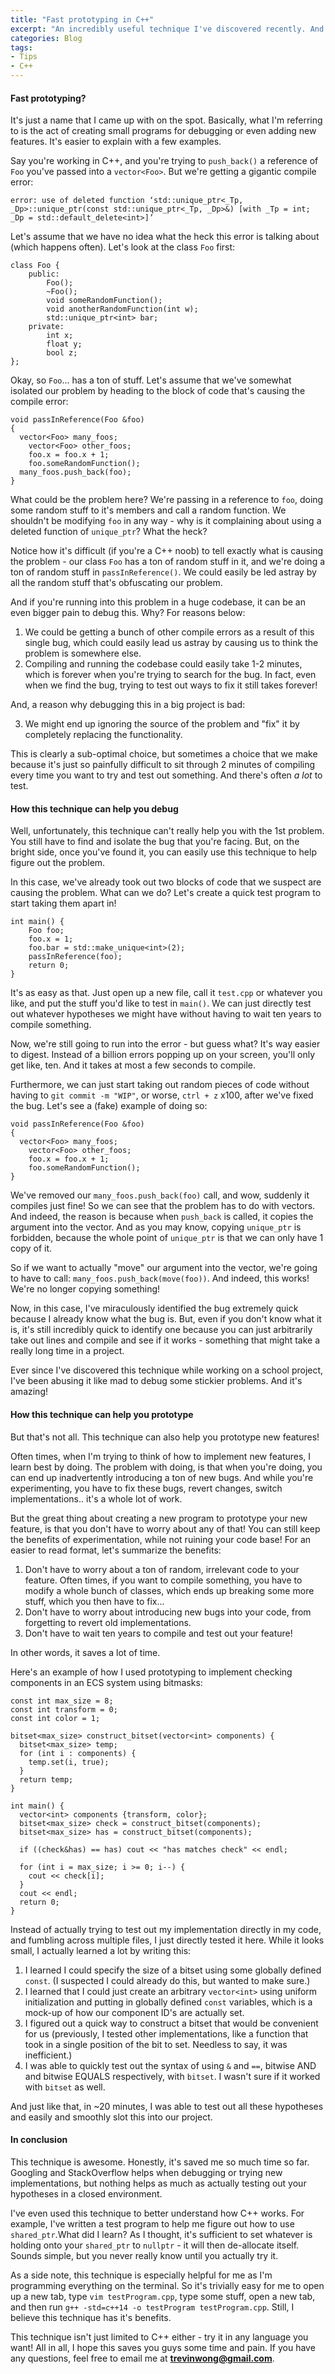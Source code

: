 ```yaml
---
title: "Fast prototyping in C++"
excerpt: "An incredibly useful technique I've discovered recently. And it's language agnostic too, actually."
categories: Blog
tags:
- Tips
- C++
---
```


#### Fast prototyping?

It's just a name that I came up with on the spot. Basically, what I'm referring to is the act of creating small programs for debugging or even adding new features. It's easier to explain with a few examples.

Say you're working in C++, and you're trying to `push_back()` a reference of `Foo` you've passed into a `vector<Foo>`. But we're getting a gigantic compile error:

```
error: use of deleted function ‘std::unique_ptr<_Tp, _Dp>::unique_ptr(const std::unique_ptr<_Tp, _Dp>&) [with _Tp = int; _Dp = std::default_delete<int>]’
```

Let's assume that we have no idea what the heck this error is talking about (which happens often). Let's look at the class `Foo` first:

```
class Foo {
	public:
		Foo();
		~Foo();	
		void someRandomFunction();
		void anotherRandomFunction(int w);
		std::unique_ptr<int> bar;
	private: 
		int x;
		float y;
		bool z;
};
```

Okay, so `Foo`... has a ton of stuff. Let's assume that we've somewhat isolated our problem by heading to the block of code that's causing the compile error:

```
void passInReference(Foo &foo)
{
  vector<Foo> many_foos;
	vector<Foo> other_foos;
	foo.x = foo.x + 1;
	foo.someRandomFunction();
  many_foos.push_back(foo);  
}
```

What could be the problem here? We're passing in a reference to `foo`, doing some random stuff to it's members and call a random function. We shouldn't be modifying `foo` in any way - why is it complaining about using a deleted function of `unique_ptr`? What the heck?

Notice how it's difficult (if you're a C++ noob) to tell exactly what is causing the problem - our class `Foo` has a ton of random stuff in it, and we're doing a ton of random stuff in `passInReference()`. We could easily be led astray by all the random stuff that's obfuscating our problem.

And if you're running into this problem in a huge codebase, it can be an even bigger pain to debug this. Why? For reasons below:

1. We could be getting a bunch of other compile errors as a result of this single bug, which could easily lead us astray by causing us to think the problem is somewhere else.
2. Compiling and running the codebase could easily take 1-2 minutes, which is forever when you're trying to search for the bug. In fact, even when we find the bug, trying to test out ways to fix it still takes forever!

And, a reason why debugging this in a big project is bad:

3. We might end up ignoring the source of the problem and "fix" it by completely replacing the functionality.

This is clearly a sub-optimal choice, but sometimes a choice that we make because it's just so painfully difficult to sit through 2 minutes of compiling every time you want to try and test out something. And there's often *a lot* to test.

#### How this technique can help you debug

Well, unfortunately, this technique can't really help you with the 1st problem. You still have to find and isolate the bug that you're facing. But, on the bright side, once you've found it, you can easily use this technique to help figure out the problem.

In this case, we've already took out two blocks of code that we suspect are causing the problem. What can we do? Let's create a quick test program to start taking them apart in!

```
int main() {
	Foo foo;
	foo.x = 1;
	foo.bar = std::make_unique<int>(2);
	passInReference(foo);
	return 0;
}
```

It's as easy as that. Just open up a new file, call it `test.cpp` or whatever you like, and put the stuff you'd like to test in `main()`. We can just directly test out whatever hypotheses we might have without having to wait ten years to compile something.

Now, we're still going to run into the error - but guess what? It's way easier to digest. Instead of a billion errors popping up on your screen, you'll only get like, ten. And it takes at most a few seconds to compile.

Furthermore, we can just start taking out random pieces of code without having to `git commit -m "WIP"`, or worse, `ctrl + z` x100, after we've fixed the bug. Let's see a (fake) example of doing so:

```
void passInReference(Foo &foo)
{
  vector<Foo> many_foos;
	vector<Foo> other_foos;
	foo.x = foo.x + 1;
	foo.someRandomFunction();
}
```

We've removed our `many_foos.push_back(foo)` call, and wow, suddenly it compiles just fine! So we can see that the problem has to do with vectors. And indeed, the reason is because when `push_back` is called, it copies the argument into the vector. And as you may know, copying `unique_ptr` is forbidden, because the whole point of `unique_ptr` is that we can only have 1 copy of it.

So if we want to actually "move" our argument into the vector, we're going to have to call: `many_foos.push_back(move(foo))`. And indeed, this works! We're no longer copying something!

Now, in this case, I've miraculously identified the bug extremely quick because I already know what the bug is. But, even if you don't know what it is, it's still incredibly quick to identify one because you can just arbitrarily take out lines and compile and see if it works - something that might take a really long time in a project.

Ever since I've discovered this technique while working on a school project, I've been abusing it like mad to debug some stickier problems. And it's amazing!

#### How this technique can help you prototype

But that's not all. This technique can also help you prototype new features!

Often times, when I'm trying to think of how to implement new features, I learn best by doing. The problem with doing, is that when you're doing, you can end up inadvertently introducing a ton of new bugs. And while you're experimenting, you have to fix these bugs, revert changes, switch implementations.. it's a whole lot of work.

But the great thing about creating a new program to prototype your new feature, is that you don't have to worry about any of that! You can still keep the benefits of experimentation, while not ruining your code base! For an easier to read format, let's summarize the benefits:

1. Don't have to worry about a ton of random, irrelevant code to your feature. Often times, if you want to compile something, you have to modify a whole bunch of classes, which ends up breaking some more stuff, which you then have to fix...
2. Don't have to worry about introducing new bugs into your code, from forgetting to revert old implementations.
3. Don't have to wait ten years to compile and test out your feature!

In other words, it saves a lot of time.

Here's an example of how I used prototyping to implement checking components in an ECS system using bitmasks:

```
const int max_size = 8;
const int transform = 0;
const int color = 1;

bitset<max_size> construct_bitset(vector<int> components) {
  bitset<max_size> temp;
  for (int i : components) {
    temp.set(i, true);  
  }
  return temp;
}

int main() {
  vector<int> components {transform, color};
  bitset<max_size> check = construct_bitset(components);
  bitset<max_size> has = construct_bitset(components);

  if ((check&has) == has) cout << "has matches check" << endl;

  for (int i = max_size; i >= 0; i--) {
    cout << check[i];
  }
  cout << endl;
  return 0;
}
```

Instead of actually trying to test out my implementation directly in my code, and fumbling across multiple files, I just directly tested it here. While it looks small, I actually learned a lot by writing this:

1. I learned I could specify the size of a bitset using some globally defined `const`. (I suspected I could already do this, but wanted to make sure.)
2. I learned that I could just create an arbitrary `vector<int>` using uniform initialization and putting in globally defined `const` variables, which is a mock-up of how our component ID's are actually set.
3. I figured out a quick way to construct a bitset that would be convenient for us (previously, I tested other implementations, like a function that took in a single position of the bit to set. Needless to say, it was inefficient.)
4. I was able to quickly test out the syntax of using `&` and `==`, bitwise AND and bitwise EQUALS respectively, with `bitset`. I wasn't sure if it worked with `bitset` as well.

And just like that, in ~20 minutes, I was able to test out all these hypotheses and easily and smoothly slot this into our project.

#### In conclusion

This technique is awesome. Honestly, it's saved me so much time so far. Googling and StackOverflow helps when debugging or trying new implementations, but nothing helps as much as actually testing out your hypotheses in a closed environment.

I've even used this technique to better understand how C++ works. For example, I've written a test program to help me figure out how to use `shared_ptr`.What did I learn? As I thought, it's sufficient to set whatever is holding onto your `shared_ptr` to `nullptr` - it will then de-allocate itself. Sounds simple, but you never really know until you actually try it.

As a side note, this technique is especially helpful for me as I'm programming everything on the terminal. So it's trivially easy for me to open up a new tab, type `vim testProgram.cpp`, type some stuff, open a new tab, and then run `g++ -std=c++14 -o testProgram testProgram.cpp`. Still, I believe this technique has it's benefits.

This technique isn't just limited to C++ either - try it in any language you want! All in all, I hope this saves you guys some time and pain. If you have any questions, feel free to email me at **trevinwong@gmail.com**.




